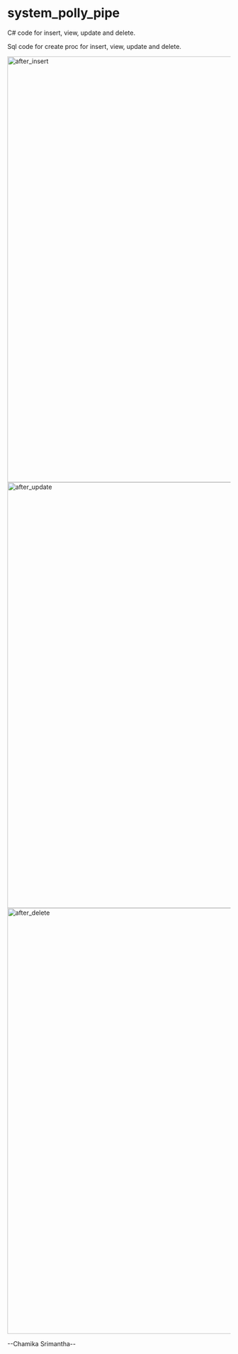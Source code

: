 # system_polly_pipe

C# code for insert, view, update and delete.

Sql code for create proc for insert, view, update and delete.

<img width="960" alt="after_insert" src="https://user-images.githubusercontent.com/84226079/202890674-0c7796f1-2b76-4a6b-a80c-f1a163121863.png">
<img width="960" alt="after_update" src="https://user-images.githubusercontent.com/84226079/202890677-ae146598-a6fc-4c88-b318-c063511c3cd2.png">
<img width="960" alt="after_delete" src="https://user-images.githubusercontent.com/84226079/202890679-89622307-a188-47e2-bb72-c064c442a2bc.png">

--Chamika Srimantha--

